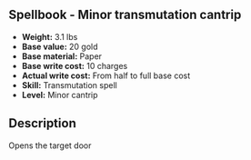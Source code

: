 ## Spellbook - Minor transmutation cantrip
- **Weight:** 3.1 lbs
- **Base value:** 20 gold
- **Base material:** Paper
- **Base write cost:** 10 charges
- **Actual write cost:** From half to full base cost
- **Skill:** Transmutation spell
- **Level:** Minor cantrip
## Description
Opens the target door
